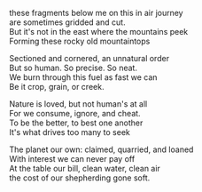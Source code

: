 these fragments below me on this in air journey  
are sometimes gridded and cut.  
But it's not in the east where the mountains peek  
Forming these rocky old mountaintops  
  
Sectioned and cornered, an unnatural order  
But so human. So precise. So neat.  
We burn through this fuel as fast we can  
Be it crop, grain, or creek.  

Nature is loved, but not human's at all  
For we consume, ignore, and cheat.  
To be the better, to best one another  
It's what drives too many to seek  
  
The planet our own: claimed, quarried, and loaned  
With interest we can never pay off  
At the table our bill, clean water, clean air  
the cost of our shepherding gone soft.   
